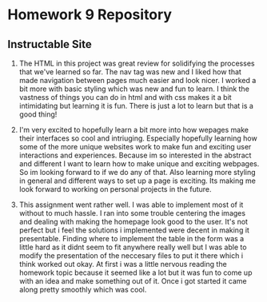 # Homework 9 Repository

## Instructable Site

1. The HTML in this project was great review for solidifying the processes that we've learned so far. The nav tag was new and I liked how that made 
    navigation between pages much easier and look nicer. I worked a bit more with basic styling which was new and fun to learn. I think the vastness
    of things you can do in html and with css makes it a bit intimidating but learning it is fun. There is just a lot to learn but that is a good thing!

2. I'm very excited to hopefully learn a bit more into how wepages make their interfaces so cool and intriuging. Especially hopefully learning how some 
    of the more unique websites work to make fun and exciting user interactions and experiences. Because im so interested in the abstract and different 
    I want to learn how to make unique and exciting webpages. So im looking forward to if we do any of that. Also learning more styling in general and 
    different ways to set up a page is exciting. Its making me look forward to working on personal projects in the future.

3. This assignment went rather well. I was able to implement most of it without to much hassle. I ran into some trouble centering the images and dealing
    with making the homepage look good to the user. It's not perfect but i feel the solutions i implemented were decent in making it presentable. Finding
    where to implement the table in the form was a little hard as it didnt seem to fit anywhere really well but I was able to modify the presentation of the 
    neccesary files to put it there which i think worked out okay. At first i was a little nervous reading the homework topic because it seemed like a lot but 
    it was fun to come up with an idea and make something out of it. Once i got started it came along pretty smoothly which was cool.